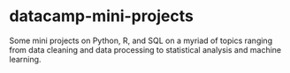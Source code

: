 # datacamp-mini-projects
Some mini projects on Python, R, and SQL on a myriad of topics ranging from data cleaning and data processing to statistical analysis and machine learning.
